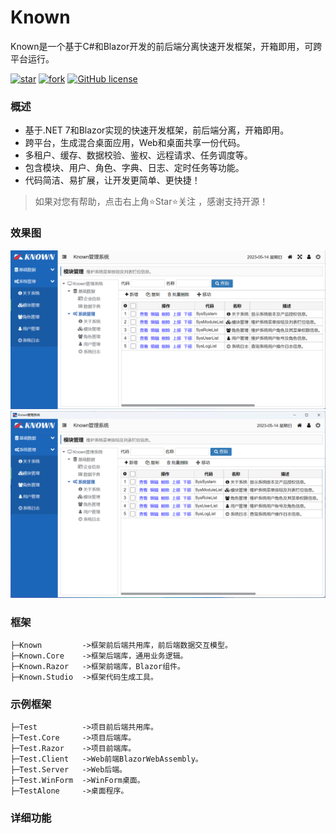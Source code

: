 # Known

Known是一个基于C#和Blazor开发的前后端分离快速开发框架，开箱即用，可跨平台运行。

[![star](https://gitee.com/known/Known/badge/star.svg?theme=dark)](https://gitee.com/known/Known/stargazers)
[![fork](https://gitee.com/known/Known/badge/fork.svg?theme=dark)](https://gitee.com/known/Known/members)
[![GitHub license](https://img.shields.io/badge/license-Apache2-yellow)](https://gitee.com/known/Known/blob/master/LICENSE)

### 概述
* 基于.NET 7和Blazor实现的快速开发框架，前后端分离，开箱即用。
* 跨平台，生成混合桌面应用，Web和桌面共享一份代码。
* 多租户、缓存、数据校验、鉴权、远程请求、任务调度等。
* 包含模块、用户、角色、字典、日志、定时任务等功能。
* 代码简洁、易扩展，让开发更简单、更快捷！

> 如果对您有帮助，点击右上角⭐Star⭐关注 ，感谢支持开源！


### 效果图

![Web效果图](Document/images/Web.png)
![桌面效果图](Document/images/WinForm.png)

### 框架
```
├─Known         ->框架前后端共用库，前后端数据交互模型。
├─Known.Core    ->框架后端库，通用业务逻辑。
├─Known.Razor   ->框架前端库，Blazor组件。
├─Known.Studio  ->框架代码生成工具。
```

### 示例框架
```
├─Test          ->项目前后端共用库。
├─Test.Core     ->项目后端库。
├─Test.Razor    ->项目前端库。
├─Test.Client   ->Web前端BlazorWebAssembly。
├─Test.Server   ->Web后端。
├─Test.WinForm  ->WinForm桌面。
├─TestAlone     ->桌面程序。
```

### 详细功能


